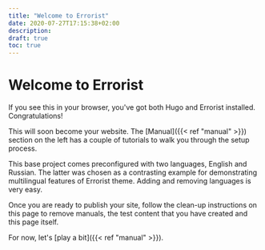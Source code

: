 ```yaml
---
title: "Welcome to Errorist"
date: 2020-07-27T17:15:38+02:00
description: 
draft: true
toc: true
---
```


# Welcome to Errorist

If you see this in your browser, you've got both Hugo and Errorist installed. Congratulations!

This will soon become your website. The [Manual]({{< ref "manual" >}}) section on the left has a
couple of tutorials to walk you through the setup process. 

This base project comes preconfigured with two languages, English and Russian. The latter was chosen
as a contrasting example for demonstrating multilingual features of Errorist theme.
Adding and removing languages is very easy.

Once you are ready to publish your site, follow the clean-up instructions on this page to remove
manuals, the test content that you have created and this page itself.

For now, let's [play a bit]({{< ref "manual" >}}).

